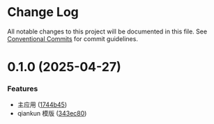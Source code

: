 # Change Log

All notable changes to this project will be documented in this file.
See [Conventional Commits](https://conventionalcommits.org) for commit guidelines.

# 0.1.0 (2025-04-27)

### Features

- 主应用 ([1744b45](https://github.com/Yicoding/qiankun-vite/commit/1744b45f7908777f5bccd4c57ce5870a829a1f58))
- qiankun 模版 ([343ec80](https://github.com/Yicoding/qiankun-vite/commit/343ec80b7a340ebab28afdb86d4e3af31f1220e2))
